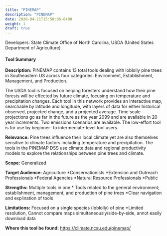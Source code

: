 ```yaml
---
title: "PINEMAP"
description: "PINEMAP"
date: 2020-04-21T15:50:06-0400
weight: 1
draft: true
---
```

Developers: State Climate Office of North Carolina, USDA (United States Department of Agriculture)

#### Tool Summary
**Description:** PINEMAP contains 13 total tools dealing with loblolly pine trees in Southeastern US across four categories: Environment, Establishment, Management, and Production.

The USDA tool is focused on helping foresters understand how their pine forests will be effected by future climate, focusing on temperature and precipitation changes. Each tool in this network provides an interactive map, searchable by latitude and longitude, with layers of data for either historical observed, projected change, and a projected average. Time scale projections go as far in the future as the year 2099 and are available in 20-year increments. Two emissions scenarios are available. The low-effort tool is for use by beginner- to intermediate-level tool users.

**Relevance:** Pine trees influence their local climate yet are also themselves sensitive to climate factors including temperature and precipitation. The tools in the PINEMAP DSS use climate data and regional productivity models to explore the relationships between pine trees and climate.

**Scope:** Generalized

**Target Audience:** Agriculture *Conservationists *Extension and Outreach Professionals *Federal Agencies *Natural Resource Professionals *Public

**Strengths:** Multiple tools in one * Tools related to the general environment; establishment, management, and production of pine trees *Clear navigation and explination of tools

**Limitations:** Focused on a single species (loblolly) of pine *Limited resolution, Cannot compare maps simultaneously/side-by-side, annot easily download data

**Where this tool be found:** https://climate.ncsu.edu/pinemap/
